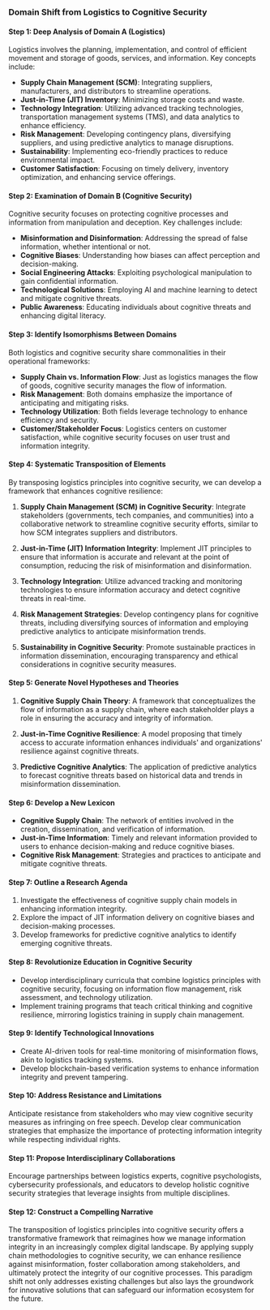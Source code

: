 ### Domain Shift from Logistics to Cognitive Security

#### Step 1: Deep Analysis of Domain A (Logistics)

Logistics involves the planning, implementation, and control of efficient movement and storage of goods, services, and information. Key concepts include:

- **Supply Chain Management (SCM)**: Integrating suppliers, manufacturers, and distributors to streamline operations.
- **Just-in-Time (JIT) Inventory**: Minimizing storage costs and waste.
- **Technology Integration**: Utilizing advanced tracking technologies, transportation management systems (TMS), and data analytics to enhance efficiency.
- **Risk Management**: Developing contingency plans, diversifying suppliers, and using predictive analytics to manage disruptions.
- **Sustainability**: Implementing eco-friendly practices to reduce environmental impact.
- **Customer Satisfaction**: Focusing on timely delivery, inventory optimization, and enhancing service offerings.

#### Step 2: Examination of Domain B (Cognitive Security)

Cognitive security focuses on protecting cognitive processes and information from manipulation and deception. Key challenges include:

- **Misinformation and Disinformation**: Addressing the spread of false information, whether intentional or not.
- **Cognitive Biases**: Understanding how biases can affect perception and decision-making.
- **Social Engineering Attacks**: Exploiting psychological manipulation to gain confidential information.
- **Technological Solutions**: Employing AI and machine learning to detect and mitigate cognitive threats.
- **Public Awareness**: Educating individuals about cognitive threats and enhancing digital literacy.

#### Step 3: Identify Isomorphisms Between Domains

Both logistics and cognitive security share commonalities in their operational frameworks:

- **Supply Chain vs. Information Flow**: Just as logistics manages the flow of goods, cognitive security manages the flow of information.
- **Risk Management**: Both domains emphasize the importance of anticipating and mitigating risks.
- **Technology Utilization**: Both fields leverage technology to enhance efficiency and security.
- **Customer/Stakeholder Focus**: Logistics centers on customer satisfaction, while cognitive security focuses on user trust and information integrity.

#### Step 4: Systematic Transposition of Elements

By transposing logistics principles into cognitive security, we can develop a framework that enhances cognitive resilience:

1. **Supply Chain Management (SCM) in Cognitive Security**: Integrate stakeholders (governments, tech companies, and communities) into a collaborative network to streamline cognitive security efforts, similar to how SCM integrates suppliers and distributors.

2. **Just-in-Time (JIT) Information Integrity**: Implement JIT principles to ensure that information is accurate and relevant at the point of consumption, reducing the risk of misinformation and disinformation.

3. **Technology Integration**: Utilize advanced tracking and monitoring technologies to ensure information accuracy and detect cognitive threats in real-time.

4. **Risk Management Strategies**: Develop contingency plans for cognitive threats, including diversifying sources of information and employing predictive analytics to anticipate misinformation trends.

5. **Sustainability in Cognitive Security**: Promote sustainable practices in information dissemination, encouraging transparency and ethical considerations in cognitive security measures.

#### Step 5: Generate Novel Hypotheses and Theories

1. **Cognitive Supply Chain Theory**: A framework that conceptualizes the flow of information as a supply chain, where each stakeholder plays a role in ensuring the accuracy and integrity of information.

2. **Just-in-Time Cognitive Resilience**: A model proposing that timely access to accurate information enhances individuals' and organizations' resilience against cognitive threats.

3. **Predictive Cognitive Analytics**: The application of predictive analytics to forecast cognitive threats based on historical data and trends in misinformation dissemination.

#### Step 6: Develop a New Lexicon

- **Cognitive Supply Chain**: The network of entities involved in the creation, dissemination, and verification of information.
- **Just-in-Time Information**: Timely and relevant information provided to users to enhance decision-making and reduce cognitive biases.
- **Cognitive Risk Management**: Strategies and practices to anticipate and mitigate cognitive threats.

#### Step 7: Outline a Research Agenda

1. Investigate the effectiveness of cognitive supply chain models in enhancing information integrity.
2. Explore the impact of JIT information delivery on cognitive biases and decision-making processes.
3. Develop frameworks for predictive cognitive analytics to identify emerging cognitive threats.

#### Step 8: Revolutionize Education in Cognitive Security

- Develop interdisciplinary curricula that combine logistics principles with cognitive security, focusing on information flow management, risk assessment, and technology utilization.
- Implement training programs that teach critical thinking and cognitive resilience, mirroring logistics training in supply chain management.

#### Step 9: Identify Technological Innovations

- Create AI-driven tools for real-time monitoring of misinformation flows, akin to logistics tracking systems.
- Develop blockchain-based verification systems to enhance information integrity and prevent tampering.

#### Step 10: Address Resistance and Limitations

Anticipate resistance from stakeholders who may view cognitive security measures as infringing on free speech. Develop clear communication strategies that emphasize the importance of protecting information integrity while respecting individual rights.

#### Step 11: Propose Interdisciplinary Collaborations

Encourage partnerships between logistics experts, cognitive psychologists, cybersecurity professionals, and educators to develop holistic cognitive security strategies that leverage insights from multiple disciplines.

#### Step 12: Construct a Compelling Narrative

The transposition of logistics principles into cognitive security offers a transformative framework that reimagines how we manage information integrity in an increasingly complex digital landscape. By applying supply chain methodologies to cognitive security, we can enhance resilience against misinformation, foster collaboration among stakeholders, and ultimately protect the integrity of our cognitive processes. This paradigm shift not only addresses existing challenges but also lays the groundwork for innovative solutions that can safeguard our information ecosystem for the future.